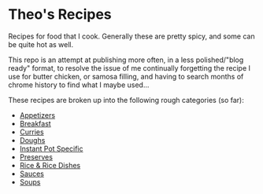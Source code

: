 # Theo's Recipes

Recipes for food that I cook. Generally these are pretty spicy, and some can be quite hot as well.

This repo is an attempt at publishing more often, in a less polished/"blog ready" format, to resolve the issue of me continually forgetting the recipe I use for butter chicken, or samosa filling, and having to search months of chrome history to find what I maybe used...

These recipes are broken up into the following rough categories (so far):

* [Appetizers](appetizers/)
* [Breakfast](breakfast/)
* [Curries](curries/)
* [Doughs](doughs/)
* [Instant Pot Specific](instant_pot/)
* [Preserves](preserves/)
* [Rice & Rice Dishes](rice/)
* [Sauces](sauces/)
* [Soups](soups/)
